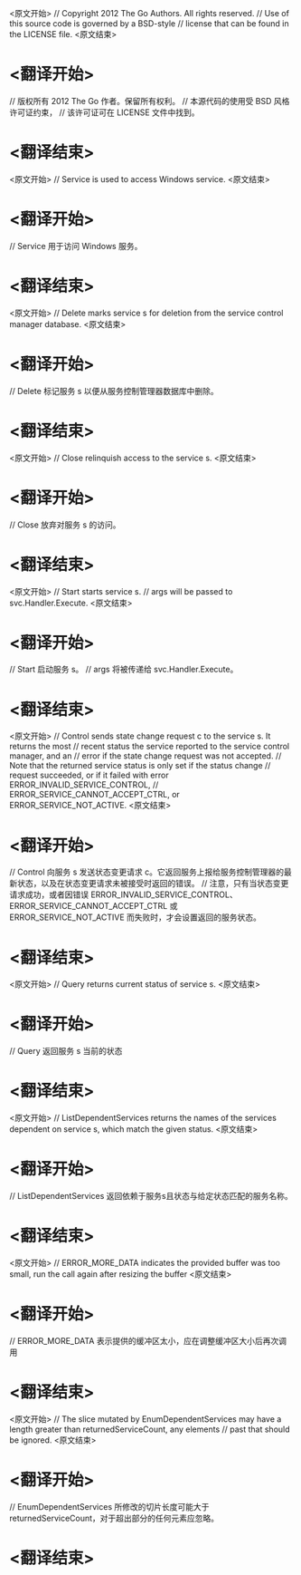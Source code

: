 
<原文开始>
// Copyright 2012 The Go Authors. All rights reserved.
// Use of this source code is governed by a BSD-style
// license that can be found in the LICENSE file.
<原文结束>

# <翻译开始>
// 版权所有 2012 The Go 作者。保留所有权利。
// 本源代码的使用受 BSD 风格许可证约束，
// 该许可证可在 LICENSE 文件中找到。
# <翻译结束>


<原文开始>
// Service is used to access Windows service.
<原文结束>

# <翻译开始>
// Service 用于访问 Windows 服务。
# <翻译结束>


<原文开始>
// Delete marks service s for deletion from the service control manager database.
<原文结束>

# <翻译开始>
// Delete 标记服务 s 以便从服务控制管理器数据库中删除。
# <翻译结束>


<原文开始>
// Close relinquish access to the service s.
<原文结束>

# <翻译开始>
// Close 放弃对服务 s 的访问。
# <翻译结束>


<原文开始>
// Start starts service s.
// args will be passed to svc.Handler.Execute.
<原文结束>

# <翻译开始>
// Start 启动服务 s。
// args 将被传递给 svc.Handler.Execute。
# <翻译结束>


<原文开始>
// Control sends state change request c to the service s. It returns the most
// recent status the service reported to the service control manager, and an
// error if the state change request was not accepted.
// Note that the returned service status is only set if the status change
// request succeeded, or if it failed with error ERROR_INVALID_SERVICE_CONTROL,
// ERROR_SERVICE_CANNOT_ACCEPT_CTRL, or ERROR_SERVICE_NOT_ACTIVE.
<原文结束>

# <翻译开始>
// Control 向服务 s 发送状态变更请求 c。它返回服务上报给服务控制管理器的最新状态，以及在状态变更请求未被接受时返回的错误。
// 注意，只有当状态变更请求成功，或者因错误 ERROR_INVALID_SERVICE_CONTROL、ERROR_SERVICE_CANNOT_ACCEPT_CTRL 或 ERROR_SERVICE_NOT_ACTIVE 而失败时，才会设置返回的服务状态。
# <翻译结束>


<原文开始>
// Query returns current status of service s.
<原文结束>

# <翻译开始>
// Query 返回服务 s 当前的状态
# <翻译结束>


<原文开始>
// ListDependentServices returns the names of the services dependent on service s, which match the given status.
<原文结束>

# <翻译开始>
// ListDependentServices 返回依赖于服务s且状态与给定状态匹配的服务名称。
# <翻译结束>


<原文开始>
// ERROR_MORE_DATA indicates the provided buffer was too small, run the call again after resizing the buffer
<原文结束>

# <翻译开始>
// ERROR_MORE_DATA 表示提供的缓冲区太小，应在调整缓冲区大小后再次调用
# <翻译结束>


<原文开始>
	// The slice mutated by EnumDependentServices may have a length greater than returnedServiceCount, any elements
	// past that should be ignored.
<原文结束>

# <翻译开始>
// EnumDependentServices 所修改的切片长度可能大于 returnedServiceCount，对于超出部分的任何元素应忽略。
# <翻译结束>

